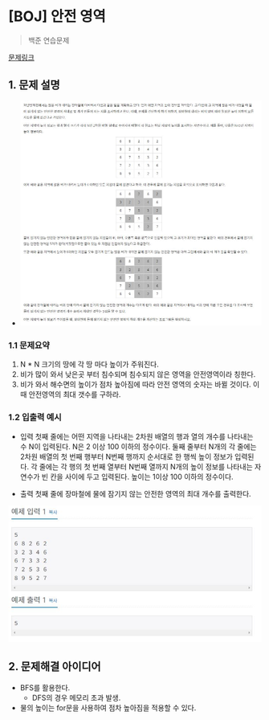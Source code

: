 # [BOJ] 안전 영역

> 백준 연습문제

[문제링크](https://www.acmicpc.net/problem/2468)

## 1. 문제 설명
- <img src='문제.JPG'>



### 1.1 문제요약

1. N * N 크기의 땅에 각 땅 마다 높이가 주워진다.
2. 비가 많이 와서 낮은곳 부터 침수되며 침수되지 않은 영역을 안전영역이라 칭한다.
3. 비가 와서 해수면의 높이가 점차 높아짐에 따라 안전 영역의 숫자는 바뀔 것이다. 이 때 안전영역의 최대 갯수를 구하라.


### 1.2 입출력 예시

- 입력
  첫째 줄에는 어떤 지역을 나타내는 2차원 배열의 행과 열의 개수를 나타내는 수 N이 입력된다. N은 2 이상 100 이하의 정수이다. 둘째 줄부터 N개의 각 줄에는 2차원 배열의 첫 번째 행부터 N번째 행까지 순서대로 한 행씩 높이 정보가 입력된다. 각 줄에는 각 행의 첫 번째 열부터 N번째 열까지 N개의 높이 정보를 나타내는 자연수가 빈 칸을 사이에 두고 입력된다. 높이는 1이상 100 이하의 정수이다.


  
- 출력
  첫째 줄에 장마철에 물에 잠기지 않는 안전한 영역의 최대 개수를 출력한다.

<img src='입출력 예시.JPG'>

## 2. 문제해결 아이디어
- BFS를 활용한다.
  - DFS의 경우 메모리 초과 발생.
- 물의 높이는 for문을 사용하여 점차 높아짐을 적용할 수 있다.